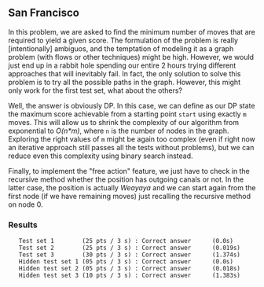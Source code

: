 ## San Francisco
In this problem, we are asked to find the minimum number of moves that are required to yield a given score. The formulation of the problem is really [intentionally] ambiguos, and the temptation of modeling it as a graph problem (with flows or other techniques) might be high. However, we would just end up in a rabbit hole spending our entire 2 hours trying different approaches that will inevitably fail. In fact, the only solution to solve this problem is to try all the possible paths in
the graph. However, this might only work for the first test set, what about the others?

Well, the answer is obviously DP. In this case, we can define as our DP state the maximum score achievable from a starting point `start` using exactly `m` moves. This will allow us to shrink the complexity of our algorithm from exponential to *O(n\*m)*, where `n` is the number of nodes in the graph.  
Exploring the right values of `m` might be again too complex (even if right now an iterative approach still passes all the tests without problems), but we can reduce even this complexity using binary search instead.

Finally, to implement the "free action" feature, we just have to check in the recursive method whether the position has outgoing canals or not. In the latter case, the position is actually *Weayaya* and we can start again from the first node (if we have remaining moves) just recalling the recursive method on node 0.

### Results
```
   Test set 1        (25 pts / 3 s) : Correct answer      (0.0s)
   Test set 2        (25 pts / 3 s) : Correct answer      (0.019s)
   Test set 3        (30 pts / 3 s) : Correct answer      (1.374s)
   Hidden test set 1 (05 pts / 3 s) : Correct answer      (0.0s)
   Hidden test set 2 (05 pts / 3 s) : Correct answer      (0.018s)
   Hidden test set 3 (10 pts / 3 s) : Correct answer      (1.383s)
```
